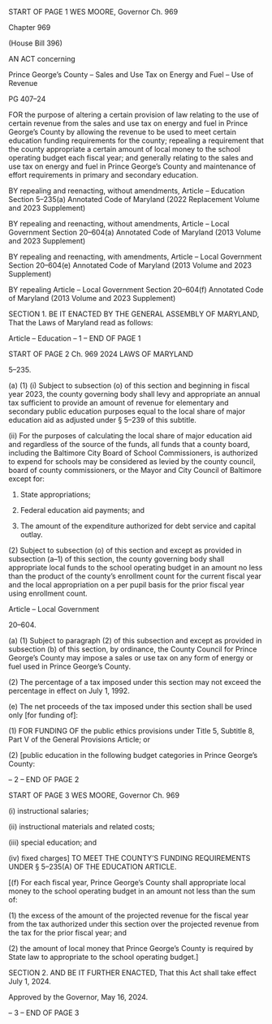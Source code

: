 START OF PAGE 1
WES MOORE, Governor Ch. 969

Chapter 969

(House Bill 396)

AN ACT concerning

Prince George’s County – Sales and Use Tax on Energy and Fuel – Use of
Revenue

PG 407–24

FOR the purpose of altering a certain provision of law relating to the use of certain revenue
from the sales and use tax on energy and fuel in Prince George’s County by allowing
the revenue to be used to meet certain education funding requirements for the
county; repealing a requirement that the county appropriate a certain amount of
local money to the school operating budget each fiscal year; and generally relating to
the sales and use tax on energy and fuel in Prince George’s County and maintenance
of effort requirements in primary and secondary education.

BY repealing and reenacting, without amendments,
Article – Education
Section 5–235(a)
Annotated Code of Maryland
(2022 Replacement Volume and 2023 Supplement)

BY repealing and reenacting, without amendments,
Article – Local Government
Section 20–604(a)
Annotated Code of Maryland
(2013 Volume and 2023 Supplement)

BY repealing and reenacting, with amendments,
Article – Local Government
Section 20–604(e)
Annotated Code of Maryland
(2013 Volume and 2023 Supplement)

BY repealing
Article – Local Government
Section 20–604(f)
Annotated Code of Maryland
(2013 Volume and 2023 Supplement)

SECTION 1. BE IT ENACTED BY THE GENERAL ASSEMBLY OF MARYLAND,
That the Laws of Maryland read as follows:

Article – Education
– 1 –
END OF PAGE 1

START OF PAGE 2
Ch. 969 2024 LAWS OF MARYLAND

5–235.

(a) (1) (i) Subject to subsection (o) of this section and beginning in fiscal
year 2023, the county governing body shall levy and appropriate an annual tax sufficient
to provide an amount of revenue for elementary and secondary public education purposes
equal to the local share of major education aid as adjusted under § 5–239 of this subtitle.

(ii) For the purposes of calculating the local share of major education
aid and regardless of the source of the funds, all funds that a county board, including the
Baltimore City Board of School Commissioners, is authorized to expend for schools may be
considered as levied by the county council, board of county commissioners, or the Mayor
and City Council of Baltimore except for:

1. State appropriations;

2. Federal education aid payments; and

3. The amount of the expenditure authorized for debt service
and capital outlay.

(2) Subject to subsection (o) of this section and except as provided in
subsection (a–1) of this section, the county governing body shall appropriate local funds to
the school operating budget in an amount no less than the product of the county’s
enrollment count for the current fiscal year and the local appropriation on a per pupil basis
for the prior fiscal year using enrollment count.

Article – Local Government

20–604.

(a) (1) Subject to paragraph (2) of this subsection and except as provided in
subsection (b) of this section, by ordinance, the County Council for Prince George’s County
may impose a sales or use tax on any form of energy or fuel used in Prince George’s County.

(2) The percentage of a tax imposed under this section may not exceed the
percentage in effect on July 1, 1992.

(e) The net proceeds of the tax imposed under this section shall be used only [for
funding of]:

(1) FOR FUNDING OF the public ethics provisions under Title 5, Subtitle
8, Part V of the General Provisions Article; or

(2) [public education in the following budget categories in Prince George’s
County:

– 2 –
END OF PAGE 2

START OF PAGE 3
WES MOORE, Governor Ch. 969

(i) instructional salaries;

(ii) instructional materials and related costs;

(iii) special education; and

(iv) fixed charges] TO MEET THE COUNTY’S FUNDING
REQUIREMENTS UNDER § 5–235(A) OF THE EDUCATION ARTICLE.

[(f) For each fiscal year, Prince George’s County shall appropriate local money to
the school operating budget in an amount not less than the sum of:

(1) the excess of the amount of the projected revenue for the fiscal year
from the tax authorized under this section over the projected revenue from the tax for the
prior fiscal year; and

(2) the amount of local money that Prince George’s County is required by
State law to appropriate to the school operating budget.]

SECTION 2. AND BE IT FURTHER ENACTED, That this Act shall take effect July
1, 2024.

Approved by the Governor, May 16, 2024.

– 3 –
END OF PAGE 3